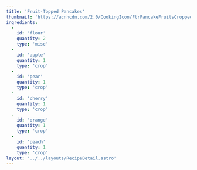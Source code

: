 ```yaml
---
title: 'Fruit-Topped Pancakes'
thumbnail: 'https://acnhcdn.com/2.0/CookingIcon/FtrPancakeFruitsCropped.png'
ingredients:
  -
    id: 'flour'
    quantity: 2
    type: 'misc'
  -
    id: 'apple'
    quantity: 1
    type: 'crop'
  -
    id: 'pear'
    quantity: 1
    type: 'crop'
  -
    id: 'cherry'
    quantity: 1
    type: 'crop'
  -
    id: 'orange'
    quantity: 1
    type: 'crop'
  -
    id: 'peach'
    quantity: 1
    type: 'crop'
layout: '../../layouts/RecipeDetail.astro'
---
```

